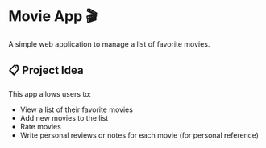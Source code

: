 # Movie App 🎬

A simple web application to manage a list of favorite movies.

## 📋 Project Idea

This app allows users to:
- View a list of their favorite movies
- Add new movies to the list
- Rate movies
- Write personal reviews or notes for each movie (for personal reference)